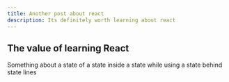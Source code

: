 ```yaml
---
title: Another post about react
description: Its definitely worth learning about react
---
```

## The value of learning React

Something about a state of a state inside a state while using a state behind state lines